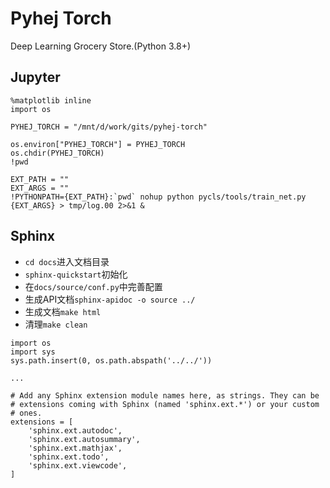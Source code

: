 # Pyhej Torch
Deep Learning Grocery Store.(Python 3.8+)

## Jupyter
```
%matplotlib inline
import os

PYHEJ_TORCH = "/mnt/d/work/gits/pyhej-torch"

os.environ["PYHEJ_TORCH"] = PYHEJ_TORCH
os.chdir(PYHEJ_TORCH)
!pwd

EXT_PATH = ""
EXT_ARGS = ""
!PYTHONPATH={EXT_PATH}:`pwd` nohup python pycls/tools/train_net.py {EXT_ARGS} > tmp/log.00 2>&1 &
```

## Sphinx
* `cd docs`进入文档目录
* `sphinx-quickstart`初始化
* 在`docs/source/conf.py`中完善配置
* 生成API文档`sphinx-apidoc -o source ../`
* 生成文档`make html`
* 清理`make clean`

```
import os
import sys
sys.path.insert(0, os.path.abspath('../../'))

...

# Add any Sphinx extension module names here, as strings. They can be
# extensions coming with Sphinx (named 'sphinx.ext.*') or your custom
# ones.
extensions = [
    'sphinx.ext.autodoc',
    'sphinx.ext.autosummary',
    'sphinx.ext.mathjax',
    'sphinx.ext.todo',
    'sphinx.ext.viewcode',
]
```
